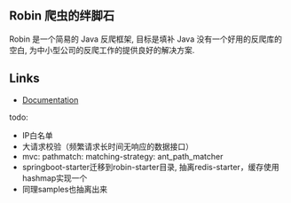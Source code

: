 ## Robin 爬虫的绊脚石

Robin 是一个简易的 Java 反爬框架, 目标是填补 Java 没有一个好用的反爬库的空白, 为中小型公司的反爬工作的提供良好的解决方案.

## Links

- [Documentation](https://ly-chn.github.io/robin/)

todo: 

- IP白名单
- 大请求校验（频繁请求长时间无响应的数据接口）
-   mvc:
    pathmatch:
    matching-strategy: ant_path_matcher
- springboot-starter迁移到robin-starter目录, 抽离redis-starter，缓存使用hashmap实现一个
- 同理samples也抽离出来